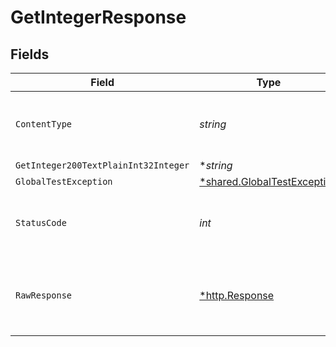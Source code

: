 # GetIntegerResponse


## Fields

| Field                                                                     | Type                                                                      | Required                                                                  | Description                                                               |
| ------------------------------------------------------------------------- | ------------------------------------------------------------------------- | ------------------------------------------------------------------------- | ------------------------------------------------------------------------- |
| `ContentType`                                                             | *string*                                                                  | :heavy_check_mark:                                                        | HTTP response content type for this operation                             |
| `GetInteger200TextPlainInt32Integer`                                      | **string*                                                                 | :heavy_minus_sign:                                                        | N/A                                                                       |
| `GlobalTestException`                                                     | [*shared.GlobalTestException](../../models/shared/globaltestexception.md) | :heavy_minus_sign:                                                        | 500 Global                                                                |
| `StatusCode`                                                              | *int*                                                                     | :heavy_check_mark:                                                        | HTTP response status code for this operation                              |
| `RawResponse`                                                             | [*http.Response](https://pkg.go.dev/net/http#Response)                    | :heavy_minus_sign:                                                        | Raw HTTP response; suitable for custom response parsing                   |